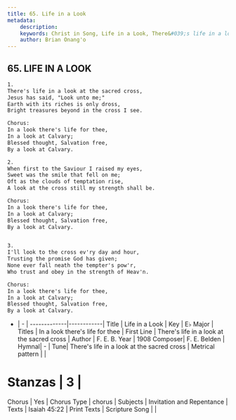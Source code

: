 ```yaml
---
title: 65. Life in a Look
metadata:
    description: 
    keywords: Christ in Song, Life in a Look, There&#039;s life in a look at the sacred cross, In a look there's life for thee
    author: Brian Onang'o
---
```



## 65. LIFE IN A LOOK

```txt
1.
There's life in a look at the sacred cross,
Jesus has said, "Look unto me;"
Earth with its riches is only dross,
Bright treasures beyond in the cross I see.

Chorus:
In a look there's life for thee,
In a look at Calvary;
Blessed thought, Salvation free,
By a look at Calvary.

2.
When first to the Saviour I raised my eyes,
Sweet was the smile that fell on me;
Oft as the clouds of temptation rise,
A look at the cross still my strength shall be. 

Chorus:
In a look there's life for thee,
In a look at Calvary;
Blessed thought, Salvation free,
By a look at Calvary.


3.
I'll look to the cross ev'ry day and hour,
Trusting the promise God has given;
None ever fall neath the tempter's pow'r,
Who trust and obey in the strength of Heav'n. 

Chorus:
In a look there's life for thee,
In a look at Calvary;
Blessed thought, Salvation free,
By a look at Calvary.

```

- |   -  |
-------------|------------|
Title | Life in a Look |
Key | E♭ Major |
Titles | In a look there's life for thee |
First Line | There&#039;s life in a look at the sacred cross |
Author | F. E. B.
Year | 1908
Composer| F. E. Belden |
Hymnal|  - |
Tune| There&#039;s life in a look at the sacred cross |
Metrical pattern | |
# Stanzas | 3 |
Chorus | Yes |
Chorus Type | chorus |
Subjects | Invitation and Repentance |
Texts | Isaiah 45:22 |
Print Texts | 
Scripture Song |  |
  
